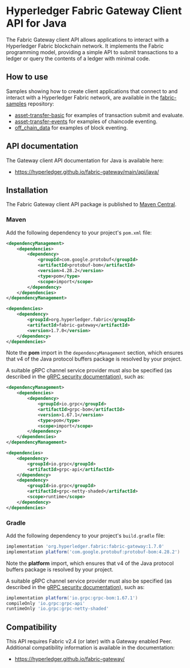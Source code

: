 # Hyperledger Fabric Gateway Client API for Java

The Fabric Gateway client API allows applications to interact with a Hyperledger Fabric blockchain network. It implements the Fabric programming model, providing a simple API to submit transactions to a ledger or query the contents of a ledger with minimal code.

## How to use

Samples showing how to create client applications that connect to and interact with a Hyperledger Fabric network, are available in the [fabric-samples](https://github.com/hyperledger/fabric-samples) repository:

- [asset-transfer-basic](https://github.com/hyperledger/fabric-samples/tree/main/asset-transfer-basic) for examples of transaction submit and evaluate.
- [asset-transfer-events](https://github.com/hyperledger/fabric-samples/tree/main/asset-transfer-events) for examples of chaincode eventing.
- [off_chain_data](https://github.com/hyperledger/fabric-samples/tree/main/off_chain_data) for examples of block eventing.

## API documentation

The Gateway client API documentation for Java is available here:

- https://hyperledger.github.io/fabric-gateway/main/api/java/

## Installation

The Fabric Gateway client API package is published to [Maven Central](https://central.sonatype.com/artifact/org.hyperledger.fabric/fabric-gateway).

### Maven

Add the following dependency to your project's `pom.xml` file:

```xml
<dependencyManagement>
    <dependencies>
        <dependency>
            <groupId>com.google.protobuf</groupId>
            <artifactId>protobuf-bom</artifactId>
            <version>4.28.2</version>
            <type>pom</type>
            <scope>import</scope>
        </dependency>
    </dependencies>
</dependencyManagement>

<dependencies>
    <dependency>
        <groupId>org.hyperledger.fabric</groupId>
        <artifactId>fabric-gateway</artifactId>
        <version>1.7.0</version>
    </dependency>
</dependencies>
```

Note the **pom** import in the `dependencyManagement` section, which ensures that v4 of the Java protocol buffers package is resolved by your project.

A suitable gRPC channel service provider must also be specified (as described in the [gRPC security documentation](https://github.com/grpc/grpc-java/blob/master/SECURITY.md#transport-security-tls)), such as:

```xml
<dependencyManagement>
    <dependencies>
        <dependency>
            <groupId>io.grpc</groupId>
            <artifactId>grpc-bom</artifactId>
            <version>1.67.1</version>
            <type>pom</type>
            <scope>import</scope>
        </dependency>
    </dependencies>
</dependencyManagement>

<dependencies>
    <dependency>
        <groupId>io.grpc</groupId>
        <artifactId>grpc-api</artifactId>
    </dependency>
    <dependency>
        <groupId>io.grpc</groupId>
        <artifactId>grpc-netty-shaded</artifactId>
        <scope>runtime</scope>
    </dependency>
</dependencies>
```

### Gradle

Add the following dependency to your project's `build.gradle` file:

```groovy
implementation 'org.hyperledger.fabric:fabric-gateway:1.7.0'
implementation platform('com.google.protobuf:protobuf-bom:4.28.2')
```

Note the **platform** import, which ensures that v4 of the Java protocol buffers package is resolved by your project.

A suitable gRPC channel service provider must also be specified (as described in the [gRPC security documentation](https://github.com/grpc/grpc-java/blob/master/SECURITY.md#transport-security-tls)), such as:

```groovy
implementation platform('io.grpc:grpc-bom:1.67.1')
compileOnly 'io.grpc:grpc-api'
runtimeOnly 'io.grpc:grpc-netty-shaded'
```

## Compatibility

This API requires Fabric v2.4 (or later) with a Gateway enabled Peer. Additional compatibility information is available in the documentation:

- https://hyperledger.github.io/fabric-gateway/
